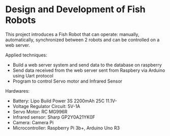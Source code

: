 # Design and Development of Fish Robots

This project introduces a Fish Robot that can operate: manually, automatically, synchronized between 2 robots and can be controlled on a web server.

Applied techniques:
- Build a web server system and send data to the database on raspberry
- Send data received from the web server sent from Raspbery via Arduino using Uart protocol
- Program to control Servo motor and Infrared Sensor

Hardwares:
- Battery: Lipo Build Power 3S 2200mAh 25C 11.1V-
- Voltage Regulator Circuit: 5V-1A
- Servo Motor: RC MG996R
- Infrared sensor: Sharp GP2Y0A21YK0F
- Camera: Camera Pi
- Microcontroller: Raspberry Pi 3b+, Arduino Uno R3


 
